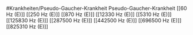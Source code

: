 #Krankheiten/Pseudo-Gaucher-Krankheit
Pseudo-Gaucher-Krankheit
[[60 Hz (E)]]
[[250 Hz (E)]]
[[870 Hz (E)]]
[[12330 Hz (E)]]
[[5310 Hz (E)]]
[[125830 Hz (E)]]
[[287500 Hz (E)]]
[[442500 Hz (E)]]
[[696500 Hz (E)]]
[[825310 Hz (E)]]